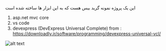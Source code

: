 این یک پروژه نمونه گرید بیس هست که به این ابزار ها ساخته شده است
1. asp.net mvc core
2. vs code
3. devexpress (DevExpress Universal Complete) from : https://downloadly.ir/software/programming/devexpress-universal-vcl/

![alt text](https://github.com/mammadkoma/MvcCore/wwwroot/Images/01.jpg)
